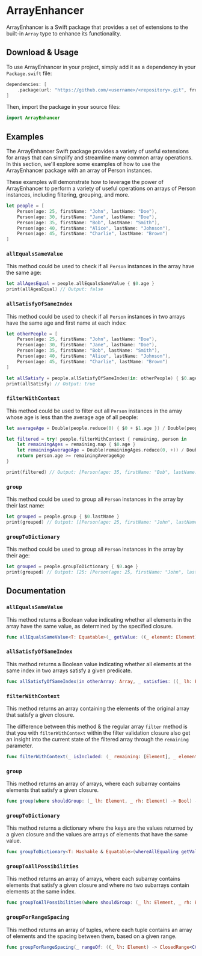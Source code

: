 # ArrayEnhancer


ArrayEnhancer is a Swift package that provides a set of extensions to the built-in `Array` type to enhance its functionality. 

Download & Usage
-----

To use ArrayEnhancer in your project, simply add it as a dependency in your `Package.swift` file:


```swift
dependencies: [
    .package(url: "https://github.com/<username>/<repository>.git", from: "1.0.0")
]
```

Then, import the package in your source files:


```swift
import ArrayEnhancer
```

Examples
--------
The ArrayEnhancer Swift package provides a variety of useful extensions for arrays that can simplify and streamline many common array operations. In this section, we'll explore some examples of how to use the ArrayEnhancer package with an array of Person instances. 

These examples will demonstrate how to leverage the power of ArrayEnhancer to perform a variety of useful operations on arrays of Person instances, including filtering, grouping, and more.


```swift
let people = [
    Person(age: 25, firstName: "John", lastName: "Doe"),
    Person(age: 30, firstName: "Jane", lastName: "Doe"),
    Person(age: 35, firstName: "Bob", lastName: "Smith"),
    Person(age: 40, firstName: "Alice", lastName: "Johnson"),
    Person(age: 45, firstName: "Charlie", lastName: "Brown")
]
```

### `allEqualsSameValue`

This method could be used to check if all `Person` instances in the array have the same age:

```swift
let allAgesEqual = people.allEqualsSameValue { $0.age }
print(allAgesEqual) // Output: false
```

### `allSatisfyOfSameIndex`

This method could be used to check if all `Person` instances in two arrays have the same age and first name at each index:

```swift
let otherPeople = [
    Person(age: 25, firstName: "John", lastName: "Doe"),
    Person(age: 30, firstName: "Jane", lastName: "Doe"),
    Person(age: 35, firstName: "Bob", lastName: "Smith"),
    Person(age: 40, firstName: "Alice", lastName: "Johnson"),
    Person(age: 45, firstName: "Charlie", lastName: "Brown")
]

let allSatisfy = people.allSatisfyOfSameIndex(in: otherPeople) { $0.age == $1.age && $0.firstName == $1.firstName }
print(allSatisfy) // Output: true
```

### `filterWithContext`

This method could be used to filter out all `Person` instances in the array whose age is less than the average age of all people:

```swift
let averageAge = Double(people.reduce(0) { $0 + $1.age }) / Double(people.count)

let filtered = try! people.filterWithContext { remaining, person in
    let remainingAges = remaining.map { $0.age }
    let remainingAverageAge = Double(remainingAges.reduce(0, +)) / Double(remainingAges.count)
    return person.age >= remainingAverageAge
}

print(filtered) // Output: [Person(age: 35, firstName: "Bob", lastName: "Smith"), Person(age: 40, firstName: "Alice", lastName: "Johnson"), Person(age: 45, firstName: "Charlie", lastName: "Brown")]
```

### `group`

This method could be used to group all `Person` instances in the array by their last name:

```swift
let grouped = people.group { $0.lastName }
print(grouped) // Output: [[Person(age: 25, firstName: "John", lastName: "Doe"), Person(age: 30, firstName: "Jane", lastName: "Doe")], [Person(age: 35, firstName: "Bob", lastName: "Smith")], [Person(age: 40, firstName: "Alice", lastName: "Johnson")], [Person(age: 45, firstName: "Charlie", lastName: "Brown")]]
```

### `groupToDictionary`

This method could be used to group all `Person` instances in the array by their age:

```swift
let grouped = people.groupToDictionary { $0.age }
print(grouped) // Output: [25: [Person(age: 25, firstName: "John", lastName: "Doe")], 30: [Person(age: 30, firstName
```


Documentation
--------

### `allEqualsSameValue`

This method returns a Boolean value indicating whether all elements in the array have the same value, as determined by the specified closure.


```swift
func allEqualsSameValue<T: Equatable>(_ getValue: ((_ element: Element) -> T)) -> Bool
```

### `allSatisfyOfSameIndex`

This method returns a Boolean value indicating whether all elements at the same index in two arrays satisfy a given predicate.

```swift
func allSatisfyOfSameIndex(in otherArray: Array, _ satisfies: ((_ lh: Element, _ rh: Element) -> Bool)) -> Bool
```

### `filterWithContext`

This method returns an array containing the elements of the original array that satisfy a given closure.

The difference between this method & the regular array `filter` method is that you with `filterWithContext` within the filter validation closure also get an insight into the current state of the filtered array through the `remaining` parameter.

```swift
func filterWithContext(_ isIncluded: (_ remaining: [Element], _ element: Element) throws -> Bool) rethrows -> [Element]
```

### `group`

This method returns an array of arrays, where each subarray contains elements that satisfy a given closure.

```swift
func group(where shouldGroup: (_ lh: Element, _ rh: Element) -> Bool) -> [[Element]]
```

### `groupToDictionary`

This method returns a dictionary where the keys are the values returned by a given closure and the values are arrays of elements that have the same value.

```swift
func groupToDictionary<T: Hashable & Equatable>(whereAllEqualing getValue: ((Element) -> T)) -> [T : [Element]]
```

### `groupToAllPossibilities`

This method returns an array of arrays, where each subarray contains elements that satisfy a given closure and where no two subarrays contain elements at the same index.

```swift
func groupToAllPossibilities(where shouldGroup: (_ lh: Element, _ rh: Element) -> Bool) -> [[Element]]
```

### `groupForRangeSpacing`

This method returns an array of tuples, where each tuple contains an array of elements and the spacing between them, based on a given range.


```swift
func groupForRangeSpacing(_ rangeOf: ((_ lh: Element) -> ClosedRange<CGFloat>)) -> [(elements: [Element], spacing: CGFloat)]
```

